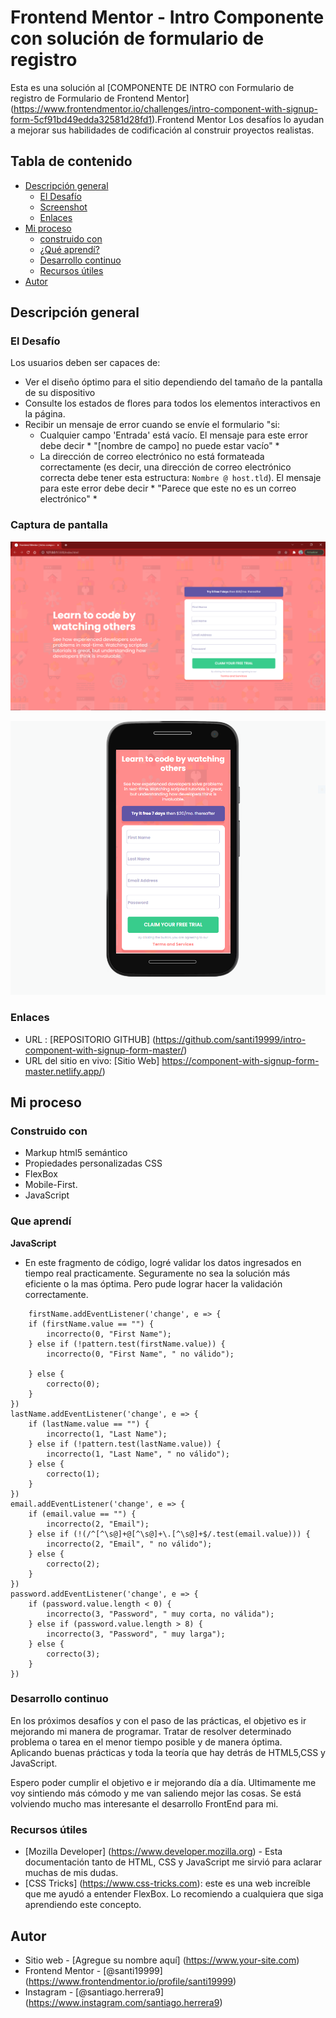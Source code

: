 # Frontend Mentor - Intro Componente con solución de formulario de registro

Esta es una solución al [COMPONENTE DE INTRO con Formulario de registro de Formulario de Frontend Mentor] (https://www.frontendmentor.io/challenges/intro-component-with-signup-form-5cf91bd49edda32581d28fd1).Frontend Mentor Los desafíos lo ayudan a mejorar sus habilidades de codificación al construir proyectos realistas.

## Tabla de contenido

- [Descripción general](#Descripción-general)
  - [El Desafío](#El-Desafío)
  - [Screenshot](#Screenshot)
  - [Enlaces](#Enlaces)
- [Mi proceso](#Mi-proceso)
  - [construido con](#Construido-con)
  - [¿Qué aprendí?](#Qué-aprendí)
  - [Desarrollo continuo](#Desarrollo-continuo)
  - [Recursos útiles](#Recursos-útiles)
- [Autor](#Autor)

## Descripción general

### El Desafío

Los usuarios deben ser capaces de:

- Ver el diseño óptimo para el sitio dependiendo del tamaño de la pantalla de su dispositivo
- Consulte los estados de flores para todos los elementos interactivos en la página.
- Recibir un mensaje de error cuando se envíe el formulario "si:
  - Cualquier campo 'Entrada' está vacío. El mensaje para este error debe decir * "[nombre de campo] no puede estar vacío" *
  - La dirección de correo electrónico no está formateada correctamente (es decir, una dirección de correo electrónico correcta debe tener esta estructura: `Nombre @ host.tld`). El mensaje para este error debe decir * "Parece que este no es un correo electrónico" *

### Captura de pantalla

![](./screenshot/captura-desktop.png)


![](./screenshot/captura-movil.png)


### Enlaces

- URL : [REPOSITORIO GITHUB] (https://github.com/santi19999/intro-component-with-signup-form-master/)
- URL del sitio en vivo: [Sitio Web] https://component-with-signup-form-master.netlify.app/)

## Mi proceso

### Construido con

- Markup html5 semántico
- Propiedades personalizadas CSS
- FlexBox
- Mobile-First.
- JavaScript

### Que aprendí

**JavaScript**

  - En este fragmento de código, logré validar los datos ingresados en tiempo real practicamente. Seguramente no sea la solución más eficiente o la mas óptima. Pero pude lograr hacer la validación correctamente.

```
    firstName.addEventListener('change', e => {
    if (firstName.value == "") {
        incorrecto(0, "First Name");
    } else if (!pattern.test(firstName.value)) {
        incorrecto(0, "First Name", " no válido");

    } else {
        correcto(0);
    }
})
lastName.addEventListener('change', e => {
    if (lastName.value == "") {
        incorrecto(1, "Last Name");
    } else if (!pattern.test(lastName.value)) {
        incorrecto(1, "Last Name", " no válido");
    } else {
        correcto(1);
    }
})
email.addEventListener('change', e => {
    if (email.value == "") {
        incorrecto(2, "Email");
    } else if (!(/^[^\s@]+@[^\s@]+\.[^\s@]+$/.test(email.value))) {
        incorrecto(2, "Email", " no válido");
    } else {
        correcto(2);
    }
})
password.addEventListener('change', e => {
    if (password.value.length < 0) {
        incorrecto(3, "Password", " muy corta, no válida");
    } else if (password.value.length > 8) {
        incorrecto(3, "Password", " muy larga");
    } else {
        correcto(3);
    }
})
```

### Desarrollo continuo

En los próximos desafíos y con el paso de las prácticas, el objetivo es ir mejorando mi manera de programar. Tratar de resolver determinado problema o tarea en el menor tiempo posible y de manera óptima. Aplicando buenas prácticas y toda la teoría que hay detrás de HTML5,CSS y JavaScript. 

Espero poder cumplir el objetivo e ir mejorando día a día. Ultimamente me voy sintiendo más cómodo y me van saliendo mejor las cosas. Se está volviendo mucho mas interesante el desarrollo FrontEnd para mi.


### Recursos útiles

- [Mozilla Developer] (https://www.developer.mozilla.org) - Esta documentación tanto de HTML, CSS y JavaScript me sirvió para aclarar muchas de mis dudas.
- [CSS Tricks] (https://www.css-tricks.com): este es una web increíble que me ayudó  a entender FlexBox. Lo recomiendo a cualquiera que siga aprendiendo este concepto.


## Autor

- Sitio web - [Agregue su nombre aquí] (https://www.your-site.com)
- Frontend Mentor - [@santi19999] (https://www.frontendmentor.io/profile/santi19999)
- Instagram - [@santiago.herrera9] (https://www.instagram.com/santiago.herrera9)
